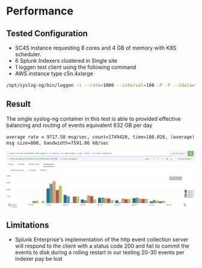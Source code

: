 # Performance

## Tested Configuration

* SC4S instance requesting 8 cores and 4 GB of memory with K8S scheduler. 
* 6 Splunk Indexers clustered in Single site
* 1 loggen test client using the following command 
* AWS instance type c5n.4xlarge

```bash
/opt/syslog-ng/bin/loggen -i --rate=1000 --interval=180 -P -F --sdata="[test name=\"stress17\"]" -s 800 --active-connections=10 sc4s 514
```

## Result  

The single syslog-ng container in this test is able to provided effective balancing and routing of events equivalent 632 GB per day 

```
average rate = 9717.58 msg/sec, count=1749420, time=180.026, (average) msg size=800, bandwidth=7591.86 kB/sec

```

![Splunk Metrics](balanced.png "Events balanced across 5 indexers")

## Limitations

* Splunk Enterprise's implementation of the http event collection server will respond to the client with a status code 200 and fail to commit the events to disk during a rolling restart in our testing 20-30 events per indexer pay be lost

